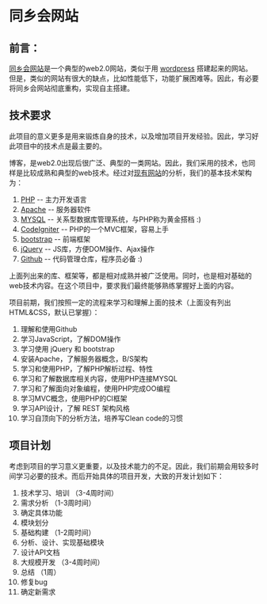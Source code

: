 同乡会网站
=============

## 前言：

[同乡会网站](http://www.ctgps.org)是一个典型的web2.0网站，类似于用 [wordpress](http://wordpress.org/) 搭建起来的网站。但是，类似的网站有很大的缺点，比如性能低下，功能扩展困难等。因此，有必要将同乡会网站彻底重构，实现自主搭建。

## 技术要求

此项目的意义更多是用来锻炼自身的技术，以及增加项目开发经验。因此，学习好此项目中的技术点是最主要的。

博客，是web2.0出现后很广泛、典型的一类网站。因此，我们采用的技术，也同样是比较成熟和典型的web技术。经过对[现有网站](http://www.ctgps.org)的分析，我们的基本技术架构为：

1. [PHP](http://www.php.net/manual/zh/) -- 主力开发语言
2. [Apache](http://httpd.apache.org/) -- 服务器软件
3. [MYSQL](http://dev.mysql.com/doc/refman/5.1/zh/) -- 关系型数据库管理系统，与PHP称为黄金搭档 :)
4. [CodeIgniter](http://codeigniter.org.cn/) -- PHP的一个MVC框架，容易上手
5. [bootstrap](http://getbootstrap.com/) -- 前端框架
6. [jQuery](http://jquery.com/) -- JS库，方便DOM操作、Ajax操作
7. [Github](http://github.com) -- 代码管理仓库，程序员必备 :)

上面列出来的库、框架等，都是相对成熟并被广泛使用。同时，也是相对基础的web技术内容。在这个项目中，要求我们最终能够熟练掌握好上面的内容。

项目前期，我们按照一定的流程来学习和理解上面的技术（上面没有列出HTML&CSS，默认已掌握）：

1. 理解和使用Github
2. 学习JavaScript，了解DOM操作
3. 学习使用 jQuery 和 bootstrap
2. 安装Apache，了解服务器概念，B/S架构
3. 学习和使用PHP，了解PHP解析过程、特性
4. 学习和了解数据库相关内容，使用PHP连接MYSQL
5. 学习和了解面向对象编程，使用PHP完成OO编程
6. 学习MVC概念，使用PHP的CI框架
7. 学习API设计，了解 REST 架构风格
8. 学习自顶向下的分析方法，培养写Clean code的习惯


## 项目计划

考虑到项目的学习意义更重要，以及技术能力的不足。因此，我们前期会用较多时间学习必要的技术。而后开始具体的项目开发，大致的开发计划如下：

1. 技术学习、培训 （3-4周时间）
2. 需求分析 （1-3周时间）
  1. 确定具体功能
  2. 模块划分
3. 基础构建 （1-2周时间）
  1. 分析、设计、实现基础模块
  2. 设计API文档
4. 大规模开发 （3-4周时间）
5. 总结 （1周）
  1. 修复bug
  2. 确定新需求
